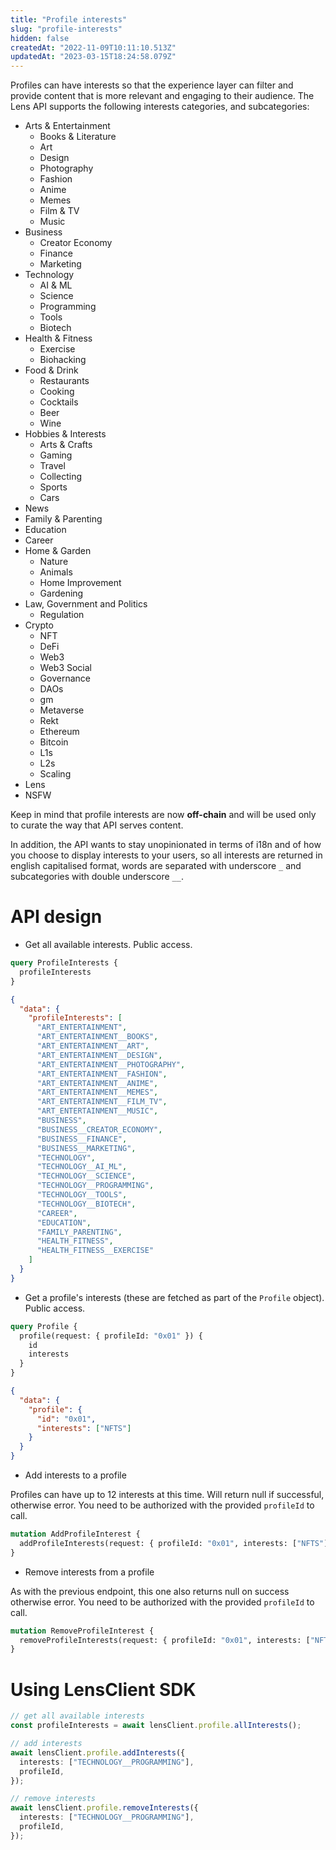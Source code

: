 ```yaml
---
title: "Profile interests"
slug: "profile-interests"
hidden: false
createdAt: "2022-11-09T10:11:10.513Z"
updatedAt: "2023-03-15T18:24:58.079Z"
---
```


Profiles can have interests so that the experience layer can filter and provide content that is more relevant and engaging to their audience. The Lens API supports the following interests categories, and subcategories:

- Arts & Entertainment
  - Books & Literature
  - Art
  - Design
  - Photography
  - Fashion
  - Anime
  - Memes
  - Film & TV
  - Music
- Business
  - Creator Economy
  - Finance
  - Marketing
- Technology
  - AI & ML
  - Science
  - Programming
  - Tools
  - Biotech
- Health & Fitness
  - Exercise
  - Biohacking
- Food & Drink
  - Restaurants
  - Cooking
  - Cocktails
  - Beer
  - Wine
- Hobbies & Interests
  - Arts & Crafts
  - Gaming
  - Travel
  - Collecting
  - Sports
  - Cars
- News
- Family & Parenting
- Education
- Career
- Home & Garden
  - Nature
  - Animals
  - Home Improvement
  - Gardening
- Law, Government and Politics
  - Regulation
- Crypto
  - NFT
  - DeFi
  - Web3
  - Web3 Social
  - Governance
  - DAOs
  - gm
  - Metaverse
  - Rekt
  - Ethereum
  - Bitcoin
  - L1s
  - L2s
  - Scaling
- Lens
- NSFW

Keep in mind that profile interests are now **off-chain** and will be used only to curate the way that API serves content.

In addition, the API wants to stay unopinionated in terms of i18n and of how you choose to display interests to your users, so all interests are returned in english capitalised format, words are separated with underscore `_` and subcategories with double underscore `__`.

# API design

- Get all available interests. Public access.

```graphql Query example
query ProfileInterests {
  profileInterests
}
```

```json Response example
{
  "data": {
    "profileInterests": [
      "ART_ENTERTAINMENT",
      "ART_ENTERTAINMENT__BOOKS",
      "ART_ENTERTAINMENT__ART",
      "ART_ENTERTAINMENT__DESIGN",
      "ART_ENTERTAINMENT__PHOTOGRAPHY",
      "ART_ENTERTAINMENT__FASHION",
      "ART_ENTERTAINMENT__ANIME",
      "ART_ENTERTAINMENT__MEMES",
      "ART_ENTERTAINMENT__FILM_TV",
      "ART_ENTERTAINMENT__MUSIC",
      "BUSINESS",
      "BUSINESS__CREATOR_ECONOMY",
      "BUSINESS__FINANCE",
      "BUSINESS__MARKETING",
      "TECHNOLOGY",
      "TECHNOLOGY__AI_ML",
      "TECHNOLOGY__SCIENCE",
      "TECHNOLOGY__PROGRAMMING",
      "TECHNOLOGY__TOOLS",
      "TECHNOLOGY__BIOTECH",
      "CAREER",
      "EDUCATION",
      "FAMILY_PARENTING",
      "HEALTH_FITNESS",
      "HEALTH_FITNESS__EXERCISE"
    ]
  }
}
```

- Get a profile's interests (these are fetched as part of the `Profile` object). Public access.

```graphql Query example
query Profile {
  profile(request: { profileId: "0x01" }) {
    id
    interests
  }
}
```

```json Response example
{
  "data": {
    "profile": {
      "id": "0x01",
      "interests": ["NFTS"]
    }
  }
}
```

- Add interests to a profile

Profiles can have up to 12 interests at this time. Will return null if successful, otherwise error. You need to be authorized with the provided `profileId` to call.

```graphql Mutation example
mutation AddProfileInterest {
  addProfileInterests(request: { profileId: "0x01", interests: ["NFTS"] })
}
```

- Remove interests from a profile

As with the previous endpoint, this one also returns null on success otherwise error. You need to be authorized with the provided `profileId` to call.

```graphql Mutation example
mutation RemoveProfileInterest {
  removeProfileInterests(request: { profileId: "0x01", interests: ["NFTS"] })
}
```

#

# Using LensClient SDK

```typescript
// get all available interests
const profileInterests = await lensClient.profile.allInterests();

// add interests
await lensClient.profile.addInterests({
  interests: ["TECHNOLOGY__PROGRAMMING"],
  profileId,
});

// remove interests
await lensClient.profile.removeInterests({
  interests: ["TECHNOLOGY__PROGRAMMING"],
  profileId,
});
```
